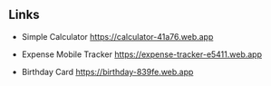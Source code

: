 ## Links 
-  Simple Calculator https://calculator-41a76.web.app

-  Expense Mobile Tracker https://expense-tracker-e5411.web.app

-  Birthday Card     https://birthday-839fe.web.app

